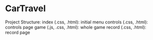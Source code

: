 # CarTravel
Project Structure: index (.css, .html): initial menu controls (.css, .html): controls page game (.js, .css, .html): whole game record (.css, .html): record page
